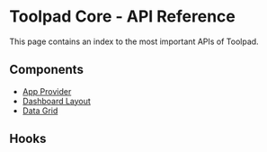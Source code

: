 # Toolpad Core - API Reference

<p class="description">This page contains an index to the most important APIs of Toolpad.</p>

## Components

- [App Provider](/toolpad/core/api/app-provider/)
- [Dashboard Layout](/toolpad/core/api/dashboard-layout/)
- [Data Grid](/toolpad/core/api/data-grid/)

## Hooks
